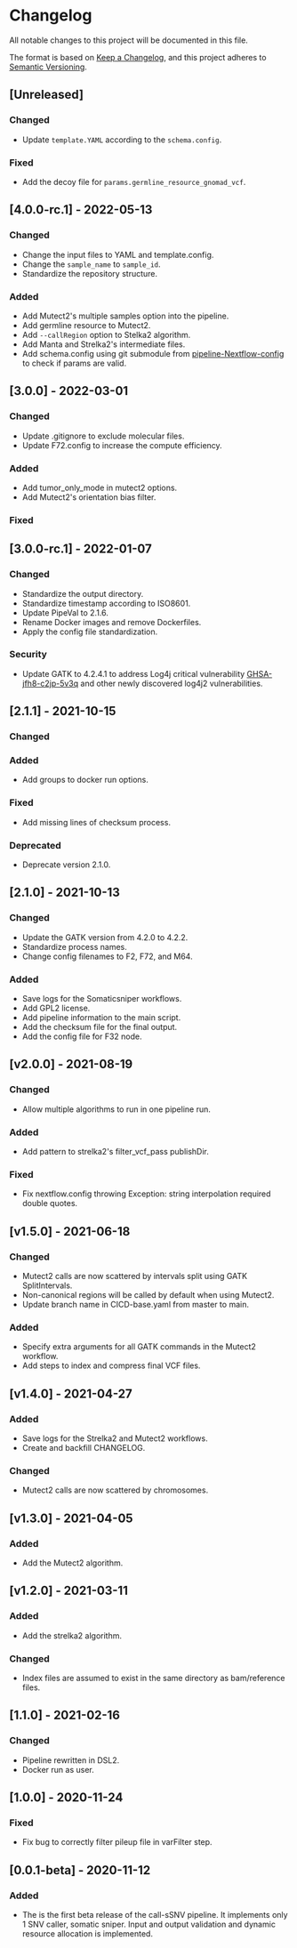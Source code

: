 # Changelog
All notable changes to this project will be documented in this file.

The format is based on [Keep a Changelog](https://keepachangelog.com/en/1.0.0/),
and this project adheres to [Semantic Versioning](https://semver.org/spec/v2.0.0.html).

## [Unreleased]
### Changed

- Update `template.YAML` according to the `schema.config`.

### Fixed
- Add the decoy file for `params.germline_resource_gnomad_vcf`.

## [4.0.0-rc.1] - 2022-05-13
### Changed
- Change the input files to YAML and template.config.
- Change the `sample_name` to `sample_id`.
- Standardize the repository structure.

### Added
- Add Mutect2's multiple samples option into the pipeline.
- Add germline resource to Mutect2.
- Add `--callRegion` option to Stelka2 algorithm.
- Add Manta and Strelka2's intermediate files.
- Add schema.config using git submodule from [pipeline-Nextflow-config](https://github.com/uclahs-cds/pipeline-Nextflow-config) to check if params are valid.

## [3.0.0] - 2022-03-01
### Changed
- Update .gitignore to exclude molecular files.
- Update F72.config to increase the compute efficiency.
### Added
- Add tumor_only_mode in mutect2 options.
- Add Mutect2's orientation bias filter.
### Fixed

## [3.0.0-rc.1] - 2022-01-07
### Changed
- Standardize the output directory.
- Standardize timestamp according to ISO8601.
- Update PipeVal to 2.1.6.
- Rename Docker images and remove Dockerfiles.
- Apply the config file standardization.
### Security
- Update GATK to 4.2.4.1 to address Log4j critical vulnerability [GHSA-jfh8-c2jp-5v3q](https://github.com/advisories/GHSA-jfh8-c2jp-5v3q) and other newly discovered log4j2 vulnerabilities.


## [2.1.1] - 2021-10-15
### Changed
### Added
- Add groups to docker run options.

### Fixed
- Add missing lines of checksum process.

### Deprecated
- Deprecate version 2.1.0.

## [2.1.0] - 2021-10-13
### Changed
- Update the GATK version from 4.2.0 to 4.2.2.
- Standardize process names.
- Change config filenames to F2, F72, and M64.

### Added
- Save logs for the Somaticsniper workflows.
- Add GPL2 license.
- Add pipeline information to the main script.
- Add the checksum file for the final output.
- Add the config file for F32 node.

## [v2.0.0] - 2021-08-19
### Changed
- Allow multiple algorithms to run in one pipeline run.

### Added
- Add pattern to strelka2's filter_vcf_pass publishDir.

### Fixed
- Fix nextflow.config throwing Exception: string interpolation required double quotes.

## [v1.5.0] - 2021-06-18
### Changed
- Mutect2 calls are now scattered by intervals split using GATK SplitIntervals.
- Non-canonical regions will be called by default when using Mutect2.
- Update branch name in CICD-base.yaml from master to main.

### Added
- Specify extra arguments for all GATK commands in the Mutect2 workflow.
- Add steps to index and compress final VCF files.

## [v1.4.0] - 2021-04-27
### Added
- Save logs for the Strelka2 and Mutect2 workflows.
- Create and backfill CHANGELOG.

### Changed
- Mutect2 calls are now scattered by chromosomes.

## [v1.3.0] - 2021-04-05
### Added
- Add the Mutect2 algorithm.

## [v1.2.0] - 2021-03-11
### Added
- Add the strelka2 algorithm.

### Changed
- Index files are assumed to exist in the same directory as bam/reference files.

## [1.1.0] - 2021-02-16
### Changed
- Pipeline rewritten in DSL2.
- Docker run as user.

## [1.0.0] - 2020-11-24
### Fixed
- Fix bug to correctly filter pileup file in varFilter step.

## [0.0.1-beta] - 2020-11-12
### Added
- The is the first beta release of the call-sSNV pipeline. It implements only 1 SNV caller, somatic sniper. Input and output validation and dynamic resource allocation is implemented.
